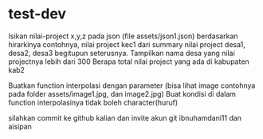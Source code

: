 # test-dev

Isikan nilai-project x,y,z pada json (file assets/json1.json) berdasarkan hirarkinya contohnya, nilai project kec1 dari summary nilai project desa1, desa2, desa3 begitupun seterusnya.
Tampilkan nama desa yang nilai projectnya lebih dari 300
Berapa total nilai project yang ada di kabupaten kab2

Buatkan function interpolasi dengan parameter (bisa lihat image contohnya pada folder assets/image1.jpg, dan image2.jpg)
Buat kondisi di dalam function interpolasinya tidak boleh character(huruf)

silahkan commit ke github kalian dan invite akun git ibnuhamdani11 dan aisipan
